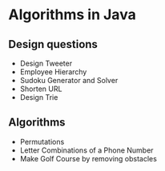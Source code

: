 # Algorithms in Java
## Design questions
* Design Tweeter
* Employee Hierarchy
* Sudoku Generator and Solver
* Shorten URL
* Design Trie
## Algorithms
* Permutations
* Letter Combinations of a Phone Number
* Make Golf Course by removing obstacles

